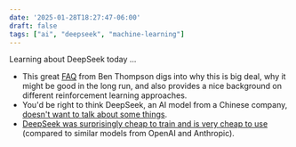 ```yaml
---
date: '2025-01-28T18:27:47-06:00'
draft: false
tags: ["ai", "deepseek", "machine-learning"]
---
```

Learning about DeepSeek today ...

* This great [FAQ](https://stratechery.com/2025/deepseek-faq/) from Ben Thompson digs into why this is big deal, why it might be good in the long run, and also provides a nice background on different reinforcement learning approaches.
* You'd be right to think DeepSeek, an AI model from a Chinese company, [doesn't want to talk about some things](https://sherwood.news/tech/a-free-powerful-chinese-ai-model-just-dropped-but-dont-ask-it-about/).
* [DeepSeek was surprisingly cheap to train and is very cheap to use](https://simonwillison.net/2024/Dec/26/deepseek-v3/) (compared to similar models from OpenAI and Anthropic).